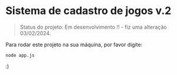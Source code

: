 <h1>Sistema de cadastro de jogos v.2</h1>

> Status do projeto: Em desenvolvimento !! - fiz uma alteração 03/02/2024.

Para rodar este projeto na sua máquina, por favor digite:

```
node app.js

```

:)
